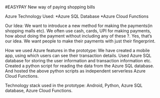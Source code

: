 #EASYPAY
New way of paying shopping bills

Azure Technology Used:
*Azure SQL Database
*Azure Cloud Functions

Our Idea:
We want to introduce a new method for making the payments(in shopping malls etc). 
We often use cash, cards, UPI for making payments, how about doing the payment without including any of these ?. 
Yes, that’s our idea. We want people to make their payments with just their fingerprint.

How we used Azure features in the prototype:
We have created a mobile app, using which users can see their transaction details.
Used Azure SQL database for storing the user information and transaction information etc.
Created a python script for reading the data from the Azure SQL database.
And hosted the above python scripts as independent serverless Azure Cloud Functions.

Technology stack used in the prototype:
Android, Python, Azure SQL database, Azure Cloud Functions.


